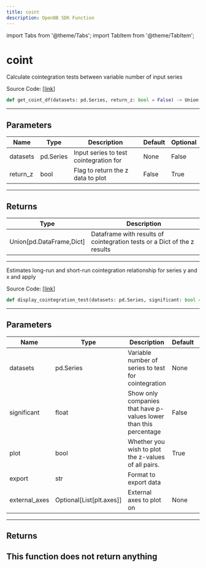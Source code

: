 ```yaml
---
title: coint
description: OpenBB SDK Function
---
```


import Tabs from '@theme/Tabs';
import TabItem from '@theme/TabItem';

# coint

<Tabs>
<TabItem value="model" label="Model" default>

Calculate cointegration tests between variable number of input series

Source Code: [[link](https://github.com/OpenBB-finance/OpenBBTerminal/tree/main/openbb_terminal/econometrics/econometrics_model.py#L249)]
```python
def get_coint_df(datasets: pd.Series, return_z: bool = False) -> Union[pd.DataFrame, Dict]
```
---
## Parameters
| Name | Type | Description | Default | Optional |
| ---- | ---- | ----------- | ------- | -------- |
| datasets | pd.Series | Input series to test cointegration for | None | False |
| return_z | bool | Flag to return the z data to plot | False | True |

---
## Returns
| Type | Description |
| ---- | ----------- |
| Union[pd.DataFrame,Dict] | Dataframe with results of cointegration tests or a Dict of the z results |
---


</TabItem>
<TabItem value="view" label="View">

Estimates long-run and short-run cointegration relationship for series y and x and apply

Source Code: [[link](https://github.com/OpenBB-finance/OpenBBTerminal/tree/main/openbb_terminal/econometrics/econometrics_view.py#L314)]
```python
def display_cointegration_test(datasets: pd.Series, significant: bool = False, plot: bool = True, export: str = "", external_axes: Optional[List[axes]] = None) -> None
```
---
## Parameters
| Name | Type | Description | Default | Optional |
| ---- | ---- | ----------- | ------- | -------- |
| datasets | pd.Series | Variable number of series to test for cointegration | None | False |
| significant | float | Show only companies that have p-values lower than this percentage | False | True |
| plot | bool | Whether you wish to plot the z-values of all pairs. | True | True |
| export | str | Format to export data |  | True |
| external_axes | Optional[List[plt.axes]] | External axes to plot on | None | True |

---
## Returns
This function does not return anything
---


</TabItem>
</Tabs>